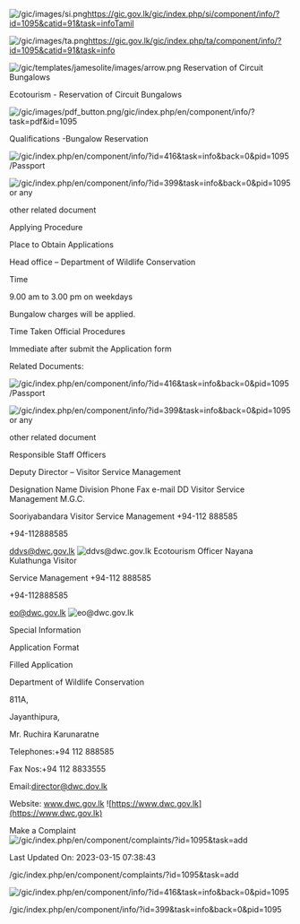 <!-- Source: https://gic.gov.lk/gic/index.php/en/component/info/?id=1095&catid=91&task=info -->

![/gic/images/si.png](/gic/images/si.png)https://gic.gov.lk/gic/index.php/si/component/info/?id=1095&catid=91&task=infoTamil

![/gic/images/ta.png](/gic/images/ta.png)https://gic.gov.lk/gic/index.php/ta/component/info/?id=1095&catid=91&task=info

![/gic/templates/jamesolite/images/arrow.png](/gic/templates/jamesolite/images/arrow.png) Reservation of Circuit Bungalows

Ecotourism - Reservation of Circuit Bungalows

![/gic/images/pdf_button.png](/gic/images/pdf_button.png)/gic/index.php/en/component/info/?task=pdf&id=1095

Qualifications -Bungalow Reservation

![/gic/index.php/en/component/info/?id=416&task=info&back=0&pid=1095](/gic/index.php/en/component/info/?id=416&task=info&back=0&pid=1095)/Passport

![/gic/index.php/en/component/info/?id=399&task=info&back=0&pid=1095](/gic/index.php/en/component/info/?id=399&task=info&back=0&pid=1095) or any

other related document

Applying Procedure

Place to Obtain Applications

Head office – Department of Wildlife Conservation

Time

9.00 am to 3.00 pm on weekdays

Bungalow charges will be applied.

Time Taken Official Procedures

Immediate after submit the Application form

Related Documents:

![/gic/index.php/en/component/info/?id=416&task=info&back=0&pid=1095](/gic/index.php/en/component/info/?id=416&task=info&back=0&pid=1095)/Passport

![/gic/index.php/en/component/info/?id=399&task=info&back=0&pid=1095](/gic/index.php/en/component/info/?id=399&task=info&back=0&pid=1095) or any

other related document

Responsible Staff Officers

Deputy Director – Visitor Service Management

Designation Name Division Phone Fax e-mail DD Visitor Service Management M.G.C.

Sooriyabandara Visitor Service Management +94-112 888585

+94-112888585

ddvs@dwc.gov.lk ![ddvs@dwc.gov.lk](ddvs@dwc.gov.lk) Ecotourism Officer Nayana Kulathunga Visitor

Service Management +94-112 888585

+94-112888585

eo@dwc.gov.lk ![eo@dwc.gov.lk](eo@dwc.gov.lk)

Special Information

Application Format

Filled Application

Department of Wildlife Conservation

811A,

Jayanthipura,

Mr. Ruchira Karunaratne

Telephones:+94 112 888585

Fax Nos:+94 112 8833555

Email:director@dwc.dov.lk

Website: www.dwc.gov.lk ![https://www.dwc.gov.lk](https://www.dwc.gov.lk)

Make a Complaint ![/gic/index.php/en/component/complaints/?id=1095&task=add](/gic/index.php/en/component/complaints/?id=1095&task=add)

Last Updated On: 2023-03-15 07:38:43

/gic/index.php/en/component/complaints/?id=1095&task=add

![/gic/index.php/en/component/info/?id=416&task=info&back=0&pid=1095](/gic/index.php/en/component/info/?id=416&task=info&back=0&pid=1095)

/gic/index.php/en/component/info/?id=399&task=info&back=0&pid=1095